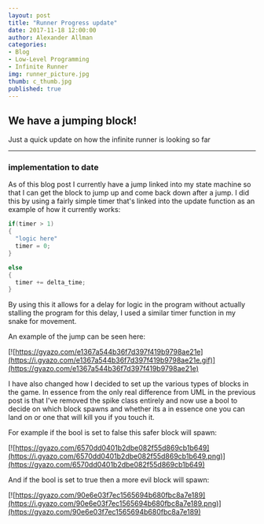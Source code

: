 ```yaml
---
layout: post
title: "Runner Progress update"
date: 2017-11-18 12:00:00
author: Alexander Allman
categories:
- Blog
- Low-Level Programming
- Infinite Runner
img: runner_picture.jpg
thumb: c_thumb.jpg
published: true
---
```


## We have a jumping block!

Just a quick update on how the infinite runner is looking so far

<!--more-->
-----
### implementation to date

As of this blog post I currently have a jump linked into my state machine so that I can get the block to jump up and come back down after a jump. I did this by using a fairly simple timer that's linked into the update function as an example of how it currently works:

```C++
if(timer > 1)
{
  "logic here"
  timer = 0;
}

else
{
  timer += delta_time;
}
```

By using this it allows for a delay for logic in the program without actually stalling the program for this delay, I used a similar timer function in my snake for movement.

An example of the jump can be seen here:

[![https://gyazo.com/e1367a544b36f7d397f419b9798ae21e](https://i.gyazo.com/e1367a544b36f7d397f419b9798ae21e.gif)](https://gyazo.com/e1367a544b36f7d397f419b9798ae21e)

I have also changed how I decided to set up the various types of blocks in the game. In essence from the only real difference from UML in the previous post is that I've removed the spike class entirely and now use a bool to decide on which block spawns and whether its a in essence one you can land on or one that will kill you if you touch it.

For example if the bool is set to false this safer block will spawn:

[![https://gyazo.com/6570dd0401b2dbe082f55d869cb1b649](https://i.gyazo.com/6570dd0401b2dbe082f55d869cb1b649.png)](https://gyazo.com/6570dd0401b2dbe082f55d869cb1b649)

And if the bool is set to true then a more evil block will spawn:

[![https://gyazo.com/90e6e03f7ec1565694b680fbc8a7e189](https://i.gyazo.com/90e6e03f7ec1565694b680fbc8a7e189.png)](https://gyazo.com/90e6e03f7ec1565694b680fbc8a7e189)
